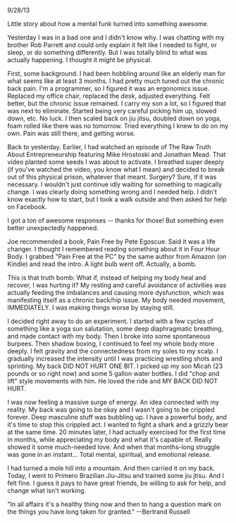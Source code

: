 9/28/13

Little story about how a mental funk turned into something awesome.

Yesterday I was in a bad one and I didn't know why. I was chatting with my brother Rob Parrett and could only explain it felt like I needed to fight, or sleep, or do something differently. But I was totally blind to what was actually happening. I thought it might be physical.

First, some background. I had been hobbling around like an elderly man for what seems like at least 3 months. I had pretty much tuned out the chronic back pain. I'm a programmer, so I figured it was an ergonomics issue. Replaced my office chair, replaced the desk, adjusted everything. Felt better, but the chronic issue remained. I carry my son a lot, so I figured that was next to eliminate. Started being very careful picking him up, slowed down, etc. No luck. I then scaled back on jiu jitsu, doubled down on yoga, foam rolled like there was no tomorrow. Tried everything I knew to do on my own. Pain was still there, and getting worse.

Back to yesterday. Earlier, I had watched an episode of The Raw Truth About Entrepreneurship featuring Mike Hrostoski and Jonathan Mead. That video planted some seeds I was about to activate. I breathed super deeply (if you've watched the video, you know what I mean) and decided to break out of this physical prison, whatever that meant. Surgery? Sure, if it was necessary. I wouldn't just continue idly waiting for something to magically change. I was clearly doing something wrong and I needed help. I didn't know exactly how to start, but I took a walk outside and then asked for help on Facebook.

I got a ton of awesome responses -- thanks for those! But something even better unexpectedly happened.

Joe recommended a book, Pain Free by Pete Egoscue. Said it was a life changer. I thought I remembered reading something about it in Four Hour Body. I grabbed "Pain Free at the PC" by the same author from Amazon (on Kindle) and read the intro. A light bulb went off. Actually, a bomb.

This is that truth bomb: What if, instead of helping my body heal and recover, I was hurting it? My resting and careful avoidance of activities was actually feeding the imbalances and causing more dysfunction, which was manifesting itself as a chronic back/hip issue. My body needed movement, IMMEDIATELY. I was making things worse by staying still.

I decided right away to do an experiment. I started with a few cycles of something like a yoga sun salutation, some deep diaphragmatic breathing, and made contact with my body. Then I broke into some spontaneous burpees. Then shadow boxing, I continued to feel my whole body more deeply. I felt gravity and the connectedness from my soles to my scalp. I gradually increased the intensity until I was practicing wrestling shots and sprinting. My back DID NOT HURT ONE BIT. I picked up my son Micah (23 pounds or so right now) and some 5 gallon water bottles. I did "chop and lift" style movements with him. He loved the ride and MY BACK DID NOT HURT. 

I was now feeling a massive surge of energy. An idea connected with my reality. My back was going to be okay and I wasn't going to be crippled forever. Deep masculine stuff was bubbling up. I have a powerful body, and it's time to stop this crippled act. I wanted to fight a shark and a grizzly bear at the same time. 20 minutes later, I had actually exercised for the first time in months, while appreciating my body and what it's capable of. Really showed it some much-needed love. And when that months-long struggle was gone in an instant... Total mental, spiritual, and emotional release. 

I had turned a mole hill into a mountain. And then carried it on my back. Today, I went to Primero Brazilian Jiu-Jitsu and trained some jiu jtisu. And I felt fine. I guess it pays to have great friends, be willing to ask for help, and change what isn't working. 

"In all affairs it's a healthy thing now and then to hang a question mark on the things you have long taken for granted." --Bertrand Russell